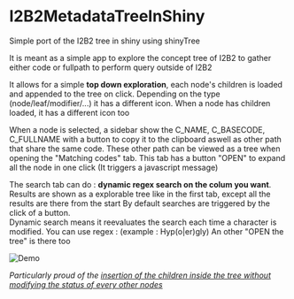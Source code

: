 # I2B2MetadataTreeInShiny

Simple port of the I2B2 tree in shiny using shinyTree

It is meant as a simple app to explore the concept tree of I2B2 to gather either code or fullpath to perform query outside of I2B2

It allows for a simple **top down exploration**, each node's children is loaded and appended to the tree on click. Depending on the type (node/leaf/modifier/...) it has a different icon. When a node has children loaded, it has a different icon too

When a node is selected, a sidebar show the C_NAME, C_BASECODE, C_FULLNAME with a button to copy it to the clipboard aswell as other path that share the same code. These other path can be viewed as a tree when opening the "Matching codes" tab. 
This tab has a button "OPEN" to expand all the node in one click (It triggers a javascript message)

The search tab can do : **dynamic regex search on the colum you want**. Results are shown as a explorable tree like in the first tab, except all the results are there from the start
By default searches are triggered by the click of a button.  
Dynamic search means it reevaluates the search each time a character is modified.
You can use regex : (example : Hyp(o|er)gly)
An other "OPEN the tree" is there too  


![Demo](https://user-images.githubusercontent.com/81096103/111912598-ac7d6e80-8a6a-11eb-89cc-ebda97256870.gif)



*Particularly proud of the [insertion of the children inside the tree without modifying the status of every other nodes](https://github.com/Hippolyte-Menou/I2B2MetadataTreeInShiny/blob/main/server.R#L154)*

